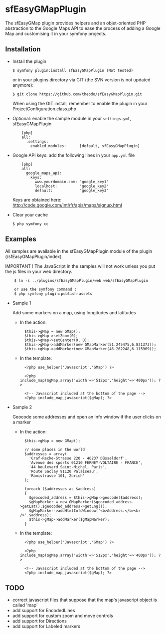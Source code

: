 sfEasyGMapPlugin
================

The sfEasyGMap plugin provides helpers and an objet-oriented PHP
abstraction to the Google Maps API to ease the process of adding a
Google Map and customising it in your symfony projects.

Installation
------------

  * Install the plugin

        $ symfony plugin:install sfEasyGMapPlugin (Not tested)

    or in your plugins directory via GIT (the SVN version is not updated anymore):

        $ git clone https://github.com/theodo/sfEasyGMapPlugin.git

    When using the GIT install, remember to enable the plugin in your ProjectConfiguration.class.php

  * Optional: enable the sample module in your `settings.yml`, sfEasyGMapPlugin

            [php]
            all:
              .settings:
                enabled_modules:      [default, sfEasyGMapPlugin]

  * Google API keys: add the following lines in your `app.yml` file

            [php]
            all:
              google_maps_api:
                keys:
                  www.yourdomain.com: 'google_key1'
                  localhost:          'google_key2'
                  default:            'google_key3'

    Keys are obtained here: http://code.google.com/intl/fr/apis/maps/signup.html

  * Clear your cache

        $ php symfony cc


Examples
--------

  All samples are available in the sfEasyGMapPlugin module of the plugin (/sfEasyGMapPlugin/index)

  IMPORTANT ! The JavaScript in the samples will not work unless you put the js files in your web directory.

        $ ln -s ../plugins/sfEasyGMapPlugin/web web/sfEasyGMapPlugin

        or use the symfony command :
        $ php symfony plugin:publish-assets

  * Sample 1

    Add some markers on a map, using longitudes and latitudes

    * In the action:

            $this->gMap = new GMap();
            $this->gMap->setZoom(0);
            $this->gMap->setCenter(0, 0);
            $this->gMap->addMarker(new GMapMarker(51.245475,6.821373));
            $this->gMap->addMarker(new GMapMarker(46.262248,6.115969));

    * In the template:

            <?php use_helper('Javascript','GMap') ?>

            <?php include_map($gMap,array('width'=>'512px','height'=>'400px')); ?>

            <!-- Javascript included at the bottom of the page -->
            <?php include_map_javascript($gMap); ?>


  * Sample 2

    Geocode some addresses and open an info window if the user clicks on a marker

    * In the action:

            $this->gMap = new GMap();

            // some places in the world
            $addresses = array(
              'Graf-Recke-Strasse 220 - 40237 Düsseldorf',
              'Avenue des sports 01210 FERNEY-VOLTAIRE - FRANCE',
              '44 boulevard Saint-Michel, Paris',
              'Route Saclay 91120 Palaiseau',
              'Rämistrasse 101, Zürich'
            );

            foreach ($addresses as $address)
            {
              $geocoded_address = $this->gMap->geocode($address);
              $gMapMarker = new GMapMarker($geocoded_address->getLat(),$geocoded_address->getLng());
              $gMapMarker->addHtmlInfoWindow('<b>Address:</b><br />'.$address);
              $this->gMap->addMarker($gMapMarker);
            }

    * In the template:

            <?php use_helper('Javascript','GMap') ?>

            <?php include_map($gMap,array('width'=>'512px','height'=>'400px')); ?>

            <!-- Javascript included at the bottom of the page -->
            <?php include_map_javascript($gMap); ?>



TODO
----

  * correct javascript files that suppose that the map's javascript object is called 'map'
  * add support for EncodedLines
  * add support for custom zoom and move controls
  * add support for Directions
  * add support for Labeled markers
